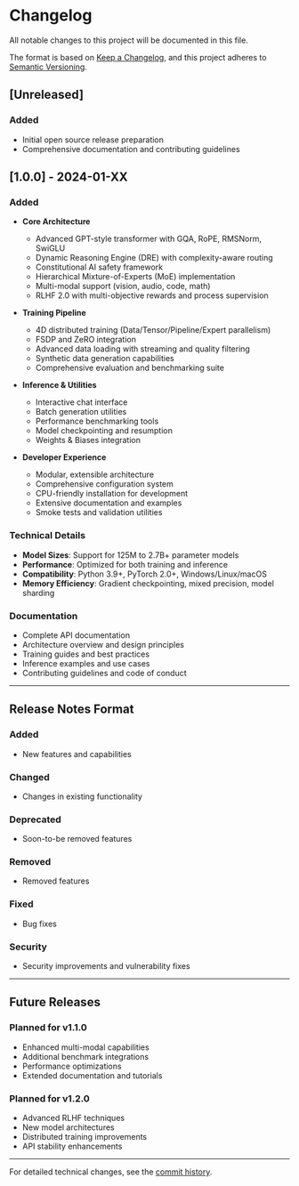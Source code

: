 # Changelog

All notable changes to this project will be documented in this file.

The format is based on [Keep a Changelog](https://keepachangelog.com/en/1.0.0/),
and this project adheres to [Semantic Versioning](https://semver.org/spec/v2.0.0.html).

## [Unreleased]

### Added
- Initial open source release preparation
- Comprehensive documentation and contributing guidelines

## [1.0.0] - 2024-01-XX

### Added
- **Core Architecture**
  - Advanced GPT-style transformer with GQA, RoPE, RMSNorm, SwiGLU
  - Dynamic Reasoning Engine (DRE) with complexity-aware routing
  - Constitutional AI safety framework
  - Hierarchical Mixture-of-Experts (MoE) implementation
  - Multi-modal support (vision, audio, code, math)
  - RLHF 2.0 with multi-objective rewards and process supervision

- **Training Pipeline**
  - 4D distributed training (Data/Tensor/Pipeline/Expert parallelism)
  - FSDP and ZeRO integration
  - Advanced data loading with streaming and quality filtering
  - Synthetic data generation capabilities
  - Comprehensive evaluation and benchmarking suite

- **Inference & Utilities**
  - Interactive chat interface
  - Batch generation utilities
  - Performance benchmarking tools
  - Model checkpointing and resumption
  - Weights & Biases integration

- **Developer Experience**
  - Modular, extensible architecture
  - Comprehensive configuration system
  - CPU-friendly installation for development
  - Extensive documentation and examples
  - Smoke tests and validation utilities

### Technical Details
- **Model Sizes**: Support for 125M to 2.7B+ parameter models
- **Performance**: Optimized for both training and inference
- **Compatibility**: Python 3.9+, PyTorch 2.0+, Windows/Linux/macOS
- **Memory Efficiency**: Gradient checkpointing, mixed precision, model sharding

### Documentation
- Complete API documentation
- Architecture overview and design principles
- Training guides and best practices
- Inference examples and use cases
- Contributing guidelines and code of conduct

---

## Release Notes Format

### Added
- New features and capabilities

### Changed
- Changes in existing functionality

### Deprecated
- Soon-to-be removed features

### Removed
- Removed features

### Fixed
- Bug fixes

### Security
- Security improvements and vulnerability fixes

---

## Future Releases

### Planned for v1.1.0
- Enhanced multi-modal capabilities
- Additional benchmark integrations
- Performance optimizations
- Extended documentation and tutorials

### Planned for v1.2.0
- Advanced RLHF techniques
- New model architectures
- Distributed training improvements
- API stability enhancements

---

For detailed technical changes, see the [commit history](https://github.com/yourusername/ultrathink/commits/main).
